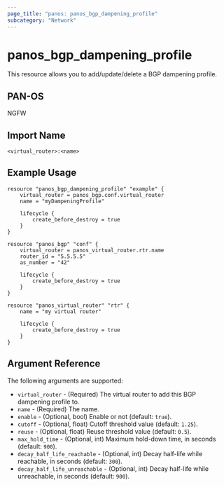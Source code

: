 ```yaml
---
page_title: "panos: panos_bgp_dampening_profile"
subcategory: "Network"
---
```


# panos_bgp_dampening_profile

This resource allows you to add/update/delete a BGP dampening profile.


## PAN-OS

NGFW


## Import Name

```shell
<virtual_router>:<name>
```


## Example Usage

```hcl
resource "panos_bgp_dampening_profile" "example" {
    virtual_router = panos_bgp.conf.virtual_router
    name = "myDampeningProfile"

    lifecycle {
        create_before_destroy = true
    }
}

resource "panos_bgp" "conf" {
    virtual_router = panos_virtual_router.rtr.name
    router_id = "5.5.5.5"
    as_number = "42"

    lifecycle {
        create_before_destroy = true
    }
}

resource "panos_virtual_router" "rtr" {
    name = "my virtual router"

    lifecycle {
        create_before_destroy = true
    }
}
```

## Argument Reference

The following arguments are supported:

* `virtual_router` - (Required) The virtual router to add this BGP
  dampening profile to.
* `name` - (Required) The name.
* `enable` - (Optional, bool) Enable or not (default: `true`).
* `cutoff` - (Optional, float) Cutoff threshold value (default: `1.25`).
* `reuse` - (Optional, float) Reuse threshold value (default: `0.5`).
* `max_hold_time` - (Optional, int) Maximum hold-down time, in
  seconds (default: `900`).
* `decay_half_life_reachable` - (Optional, int) Decay half-life while
  reachable, in seconds (default: `300`).
* `decay_half_life_unreachable` - (Optional, int) Decay half-life while
  unreachable, in seconds (default: `900`).
